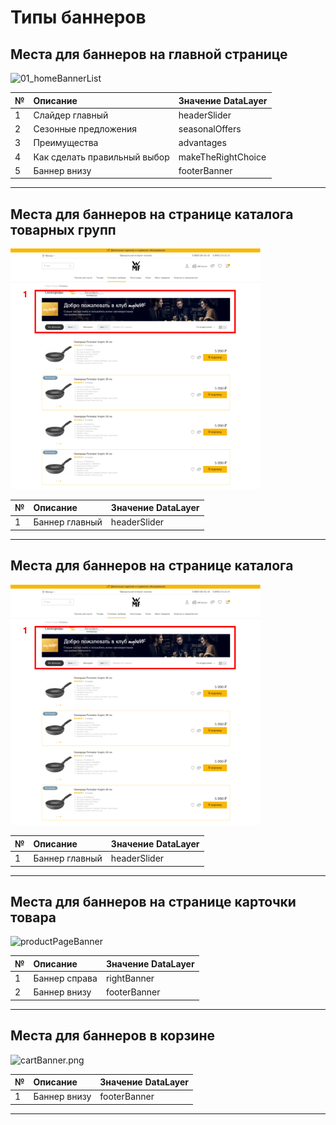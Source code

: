 # **Типы баннеров**
## **Места для баннеров на главной странице**
<img src="../../images/02_datalayer_settings/02_banners/01_homeBannerList.png" alt="01_homeBannerList" width="400"/>


|№  | Описание                      | Значение DataLayer |
|:--| :-----------                  | :------------------|
|1  | Слайдер главный               | headerSlider       |
|2  | Сезонные предложения          | seasonalOffers     |
|3  | Преимущества                  | advantages         |
|4  | Как сделать правильный выбор  | makeTheRightChoice |
|5  | Баннер внизу                  | footerBanner       |


***
## **Места для баннеров на странице каталога товарных групп**
<img src="../../images/02_datalayer_settings/02_banners/04_CatalogProductGroupBanner.png" alt="CatalogProductGroup" width="400"/>


|№  | Описание            | Значение DataLayer |
|:--| :---------------    | :------------------|
|1  | Баннер главный      | headerSlider       |


***
## **Места для баннеров на странице каталога**
<img src="../../images/02_datalayer_settings/02_banners/04_CatalogProductGroupBanner.png" alt="сatalogBanner" width="400"/>

|№  | Описание            | Значение DataLayer |
|:--| :---------------    | :------------------|
|1  | Баннер главный      | headerSlider       |

***
## **Места для баннеров на странице карточки товара**
<img src="../../images/02_datalayer_settings/02_banners/07_productPageBanner.png" alt="productPageBanner" width="400"/>

|№  | Описание            | Значение DataLayer |
|:--| :---------------    | :------------------|
|1  | Баннер справа       | rightBanner        |
|2  | Баннер внизу        | footerBanner       |

***
## **Места для баннеров в корзине**
<img src="../../images/02_datalayer_settings/02_banners/08_cartBanner.png" alt="cartBanner.png" width="400"/>

|№  | Описание            | Значение DataLayer |
|:--| :---------------    | :------------------|
|1  | Баннер внизу        | footerBanner       |
***